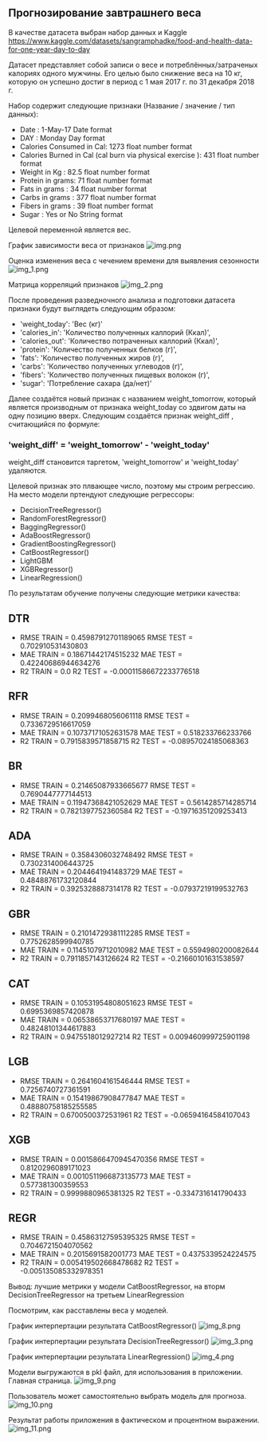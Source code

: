 ## Прогнозирование завтрашнего веса

В качестве датасета выбран набор данных и Kaggle 
https://www.kaggle.com/datasets/sangramphadke/food-and-health-data-for-one-year-day-to-day

Датасет представляет собой записи о весе и потреблённых/затраченых калориях одного мужчины.
Его целью было снижение веса на 10 кг, которую он успешно достиг в период с 1 мая 2017 г. по 31 декабря 2018 г.

Набор содержит следующие признаки (Название / значение / тип данных):

* Date : 1-May-17 Date format
* DAY : Monday Day format
* Calories Consumed in Cal: 1273 float number format
* Calories Burned in Cal (cal burn via physical exercise ): 431 float number format
* Weight in Kg : 82.5 float number format
* Protein in grams: 71 float number format
* Fats in grams : 34 float number format
* Carbs in grams : 377 float number format
* Fibers in grams : 39 float number format
* Sugar : Yes or No String format

Целевой переменной является вес.

График зависимости веса от признаков
  ![img.png](img.png)

Оценка изменения веса с чечением времени для выявления сезонности
  ![img_1.png](img_1.png)

Матрица корреляций признаков
  ![img_2.png](img_2.png)

После проведения разведночного анализа и подготовки датасета признаки будут выглядеть следующим образом:

* 'weight_today': 'Вес (кг)'
* 'calories_in': 'Количество полученных каллорий (Ккал)',
* 'calories_out': 'Количество потраченных каллорий (Ккал)',
* 'protein': 'Количество полученных белков (г)',
* 'fats': 'Количество полученных жиров (г)',
* 'carbs': 'Количество полученных углеводов (г)',
* 'fibers': 'Количество полученных пищевых волокон (г)',
* 'sugar': 'Потребление сахара (да/нет)'

Далее создаётся новый признак с названием weight_tomorrow, который является производным от признака weight_today со здвигом даты на одну позицию вверх.
Следующим создаётся признак weight_diff , считающийся по формуле:
### 'weight_diff' = 'weight_tomorrow' - 'weight_today'

weight_diff становится таргетом, 'weight_tomorrow' и 'weight_today' удаляются.

Целевой признак это плвающее число, поэтому мы строим регрессию. На место модели пртендуют следующие регрессоры:

* DecisionTreeRegressor()
* RandomForestRegressor()
* BaggingRegressor()
* AdaBoostRegressor()
* GradientBoostingRegressor()
* CatBoostRegressor()
* LightGBM
* XGBRegressor()
* LinearRegression()

По результатам обучение получены следующие метрики качества:

## DTR
* RMSE TRAIN = 0.45987912701189065 RMSE TEST = 0.702910531430803
* MAE TRAIN = 0.18671442174515232 MAE TEST = 0.42240686944634276
* R2 TRAIN = 0.0 R2 TEST = -0.00011586672233776518
## RFR
* RMSE TRAIN = 0.2099468056061118 RMSE TEST = 0.7336729516617059
* MAE TRAIN = 0.10737171052631578 MAE TEST = 0.518233766233766
* R2 TRAIN = 0.7915839571858715 R2 TEST = -0.08957024185068363
## BR
* RMSE TRAIN = 0.21465087933665677 RMSE TEST = 0.7690447777144513
* MAE TRAIN = 0.11947368421052629 MAE TEST = 0.5614285714285714
* R2 TRAIN = 0.7821397752360584 R2 TEST = -0.19716351209253413
## ADA
* RMSE TRAIN = 0.3584306032748492 RMSE TEST = 0.7302314006443725
* MAE TRAIN = 0.2044641941483729 MAE TEST = 0.48488761732120844
* R2 TRAIN = 0.3925328887314178 R2 TEST = -0.07937219199532763
## GBR
* RMSE TRAIN = 0.21014729381112285 RMSE TEST = 0.7752628599940785
* MAE TRAIN = 0.11451079712010982 MAE TEST = 0.5594980200082644
* R2 TRAIN = 0.7911857143126624 R2 TEST = -0.21660101631538597
## CAT
* RMSE TRAIN = 0.10531954808051623 RMSE TEST = 0.6995369857420878
* MAE TRAIN = 0.06538653717680197 MAE TEST = 0.48248101344617883
* R2 TRAIN = 0.9475518012927214 R2 TEST = 0.009460999725901198
## LGB
* RMSE TRAIN = 0.2641604161546444 RMSE TEST = 0.7256740727361591
* MAE TRAIN = 0.15419867908477847 MAE TEST = 0.48880758185255585
* R2 TRAIN = 0.6700500372531961 R2 TEST = -0.06594164584107043
## XGB
* RMSE TRAIN = 0.0015866470945470356 RMSE TEST = 0.8120296089171023
* MAE TRAIN = 0.0010511966873135773 MAE TEST = 0.577381300359553
* R2 TRAIN = 0.9999880965381325 R2 TEST = -0.3347316141790433
## REGR
* RMSE TRAIN = 0.45863127595395325 RMSE TEST = 0.7046721504070562
* MAE TRAIN = 0.2015691582001773 MAE TEST = 0.4375339524224575
* R2 TRAIN = 0.005419502668478682 R2 TEST = -0.005135085332978351

Вывод: лучшие метрики у модели CatBoostRegressor, на вторм DecisionTreeRegressor на третьем LinearRegression

Посмотрим, как расставлены веса у моделей.

График интерпертации результата CatBoostRegressor()
![img_8.png](img_8.png)

График интерпертации результата DecisionTreeRegressor()
![img_3.png](img_3.png)

График интерпертации результата LinearRegression()
![img_4.png](img_4.png)

Модели выгружаются в pkl файл, для использования в приложении. Главная страница.
![img_9.png](img_9.png)

Пользователь может самостоятельно выбрать модель для прогноза.
   ![img_10.png](img_10.png)

Результат работы приложения в фактическом и процентном выражении.
![img_11.png](img_11.png)
